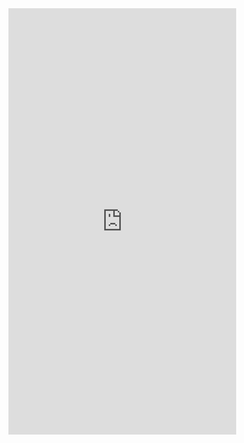 <iframe  
height=850
width=90%
src="https://ks.wjx.top/vm/tN6gWZX.aspx"  
frameborder=0  
allowfullscreen>
</iframe>
